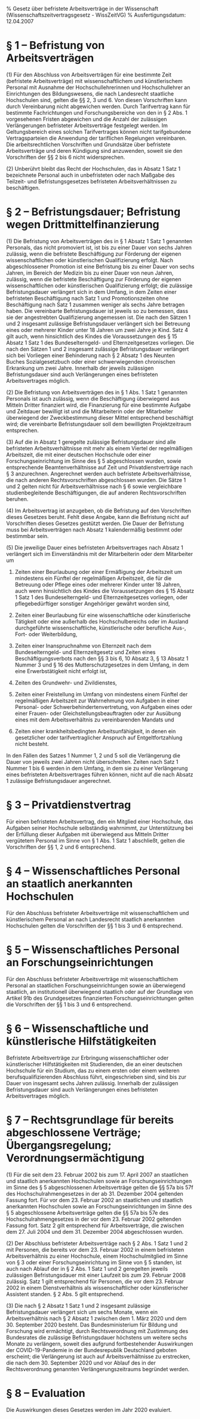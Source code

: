 % Gesetz über befristete Arbeitsverträge in der Wissenschaft  (Wissenschaftszeitvertragsgesetz - WissZeitVG)
% Ausfertigungsdatum: 12.04.2007
 
# § 1 – Befristung von Arbeitsverträgen

(1) Für den Abschluss von Arbeitsverträgen für eine bestimmte Zeit (befristete Arbeitsverträge) mit wissenschaftlichem und künstlerischem Personal mit Ausnahme der Hochschullehrerinnen und Hochschullehrer an Einrichtungen des Bildungswesens, die nach Landesrecht staatliche Hochschulen sind, gelten die §§ 2, 3 und 6. Von diesen Vorschriften kann durch Vereinbarung nicht abgewichen werden. Durch Tarifvertrag kann für bestimmte Fachrichtungen und Forschungsbereiche von den in § 2 Abs. 1 vorgesehenen Fristen abgewichen und die Anzahl der zulässigen Verlängerungen befristeter Arbeitsverträge festgelegt werden. Im Geltungsbereich eines solchen Tarifvertrages können nicht tarifgebundene Vertragsparteien die Anwendung der tariflichen Regelungen vereinbaren. Die arbeitsrechtlichen Vorschriften und Grundsätze über befristete Arbeitsverträge und deren Kündigung sind anzuwenden, soweit sie den Vorschriften der §§ 2 bis 6 nicht widersprechen.

(2) Unberührt bleibt das Recht der Hochschulen, das in Absatz 1 Satz 1 bezeichnete Personal auch in unbefristeten oder nach Maßgabe des Teilzeit- und Befristungsgesetzes befristeten Arbeitsverhältnissen zu beschäftigen.

# § 2 – Befristungsdauer; Befristung wegen Drittmittelfinanzierung

(1) Die Befristung von Arbeitsverträgen des in § 1 Absatz 1 Satz 1 genannten Personals, das nicht promoviert ist, ist bis zu einer Dauer von sechs Jahren zulässig, wenn die befristete Beschäftigung zur Förderung der eigenen wissenschaftlichen oder künstlerischen Qualifizierung erfolgt. Nach abgeschlossener Promotion ist eine Befristung bis zu einer Dauer von sechs Jahren, im Bereich der Medizin bis zu einer Dauer von neun Jahren, zulässig, wenn die befristete Beschäftigung zur Förderung der eigenen wissenschaftlichen oder künstlerischen Qualifizierung erfolgt; die zulässige Befristungsdauer verlängert sich in dem Umfang, in dem Zeiten einer befristeten Beschäftigung nach Satz 1 und Promotionszeiten ohne Beschäftigung nach Satz 1 zusammen weniger als sechs Jahre betragen haben. Die vereinbarte Befristungsdauer ist jeweils so zu bemessen, dass sie der angestrebten Qualifizierung angemessen ist. Die nach den Sätzen 1 und 2 insgesamt zulässige Befristungsdauer verlängert sich bei Betreuung eines oder mehrerer Kinder unter 18 Jahren um zwei Jahre je Kind. Satz 4 gilt auch, wenn hinsichtlich des Kindes die Voraussetzungen des § 15 Absatz 1 Satz 1 des Bundeselterngeld- und Elternzeitgesetzes vorliegen. Die nach den Sätzen 1 und 2 insgesamt zulässige Befristungsdauer verlängert sich bei Vorliegen einer Behinderung nach § 2 Absatz 1 des Neunten Buches Sozialgesetzbuch oder einer schwerwiegenden chronischen Erkrankung um zwei Jahre. Innerhalb der jeweils zulässigen Befristungsdauer sind auch Verlängerungen eines befristeten Arbeitsvertrages möglich.

(2) Die Befristung von Arbeitsverträgen des in § 1 Abs. 1 Satz 1 genannten Personals ist auch zulässig, wenn die Beschäftigung überwiegend aus Mitteln Dritter finanziert wird, die Finanzierung für eine bestimmte Aufgabe und Zeitdauer bewilligt ist und die Mitarbeiterin oder der Mitarbeiter überwiegend der Zweckbestimmung dieser Mittel entsprechend beschäftigt wird; die vereinbarte Befristungsdauer soll dem bewilligten Projektzeitraum entsprechen.

(3) Auf die in Absatz 1 geregelte zulässige Befristungsdauer sind alle befristeten Arbeitsverhältnisse mit mehr als einem Viertel der regelmäßigen Arbeitszeit, die mit einer deutschen Hochschule oder einer Forschungseinrichtung im Sinne des § 5 abgeschlossen wurden, sowie entsprechende Beamtenverhältnisse auf Zeit und Privatdienstverträge nach § 3 anzurechnen. Angerechnet werden auch befristete Arbeitsverhältnisse, die nach anderen Rechtsvorschriften abgeschlossen wurden. Die Sätze 1 und 2 gelten nicht für Arbeitsverhältnisse nach § 6 sowie vergleichbare studienbegleitende Beschäftigungen, die auf anderen Rechtsvorschriften beruhen.

(4) Im Arbeitsvertrag ist anzugeben, ob die Befristung auf den Vorschriften dieses Gesetzes beruht. Fehlt diese Angabe, kann die Befristung nicht auf Vorschriften dieses Gesetzes gestützt werden. Die Dauer der Befristung muss bei Arbeitsverträgen nach Absatz 1 kalendermäßig bestimmt oder bestimmbar sein.

(5) Die jeweilige Dauer eines befristeten Arbeitsvertrages nach Absatz 1 verlängert sich im Einverständnis mit der Mitarbeiterin oder dem Mitarbeiter um

1. Zeiten einer Beurlaubung oder einer Ermäßigung der Arbeitszeit um mindestens ein Fünftel der regelmäßigen Arbeitszeit, die für die Betreuung oder Pflege eines oder mehrerer Kinder unter 18 Jahren, auch wenn hinsichtlich des Kindes die Voraussetzungen des § 15 Absatz 1 Satz 1 des Bundeselterngeld- und Elternzeitgesetzes vorliegen, oder pflegebedürftiger sonstiger Angehöriger gewährt worden sind,

2. Zeiten einer Beurlaubung für eine wissenschaftliche oder künstlerische Tätigkeit oder eine außerhalb des Hochschulbereichs oder im Ausland durchgeführte wissenschaftliche, künstlerische oder berufliche Aus-, Fort- oder Weiterbildung,

3. Zeiten einer Inanspruchnahme von Elternzeit nach dem Bundeselterngeld- und Elternzeitgesetz und Zeiten eines Beschäftigungsverbots nach den §§ 3 bis 6, 10 Absatz 3, § 13 Absatz 1 Nummer 3 und § 16 des Mutterschutzgesetzes in dem Umfang, in dem eine Erwerbstätigkeit nicht erfolgt ist,

4. Zeiten des Grundwehr- und Zivildienstes,

5. Zeiten einer Freistellung im Umfang von mindestens einem Fünftel der regelmäßigen Arbeitszeit zur Wahrnehmung von Aufgaben in einer Personal- oder Schwerbehindertenvertretung, von Aufgaben eines oder einer Frauen- oder Gleichstellungsbeauftragten oder zur Ausübung eines mit dem Arbeitsverhältnis zu vereinbarenden Mandats und

6. Zeiten einer krankheitsbedingten Arbeitsunfähigkeit, in denen ein gesetzlicher oder tarifvertraglicher Anspruch auf Entgeltfortzahlung nicht besteht.

In den Fällen des Satzes 1 Nummer 1, 2 und 5 soll die Verlängerung die Dauer von jeweils zwei Jahren nicht überschreiten. Zeiten nach Satz 1 Nummer 1 bis 6 werden in dem Umfang, in dem sie zu einer Verlängerung eines befristeten Arbeitsvertrages führen können, nicht auf die nach Absatz 1 zulässige Befristungsdauer angerechnet.

# § 3 – Privatdienstvertrag

Für einen befristeten Arbeitsvertrag, den ein Mitglied einer Hochschule, das Aufgaben seiner Hochschule selbständig wahrnimmt, zur Unterstützung bei der Erfüllung dieser Aufgaben mit überwiegend aus Mitteln Dritter vergütetem Personal im Sinne von § 1 Abs. 1 Satz 1 abschließt, gelten die Vorschriften der §§ 1, 2 und 6 entsprechend.

# § 4 – Wissenschaftliches Personal an staatlich anerkannten Hochschulen

Für den Abschluss befristeter Arbeitsverträge mit wissenschaftlichem und künstlerischem Personal an nach Landesrecht staatlich anerkannten Hochschulen gelten die Vorschriften der §§ 1 bis 3 und 6 entsprechend.

# § 5 – Wissenschaftliches Personal an Forschungseinrichtungen

Für den Abschluss befristeter Arbeitsverträge mit wissenschaftlichem Personal an staatlichen Forschungseinrichtungen sowie an überwiegend staatlich, an institutionell überwiegend staatlich oder auf der Grundlage von Artikel 91b des Grundgesetzes finanzierten Forschungseinrichtungen gelten die Vorschriften der §§ 1 bis 3 und 6 entsprechend.

# § 6 – Wissenschaftliche und künstlerische Hilfstätigkeiten

Befristete Arbeitsverträge zur Erbringung wissenschaftlicher oder künstlerischer Hilfstätigkeiten mit Studierenden, die an einer deutschen Hochschule für ein Studium, das zu einem ersten oder einem weiteren berufsqualifizierenden Abschluss führt, eingeschrieben sind, sind bis zur Dauer von insgesamt sechs Jahren zulässig. Innerhalb der zulässigen Befristungsdauer sind auch Verlängerungen eines befristeten Arbeitsvertrages möglich.

# § 7 – Rechtsgrundlage für bereits abgeschlossene Verträge; Übergangsregelung; Verordnungsermächtigung

(1) Für die seit dem 23. Februar 2002 bis zum 17. April 2007 an staatlichen und staatlich anerkannten Hochschulen sowie an Forschungseinrichtungen im Sinne des § 5 abgeschlossenen Arbeitsverträge gelten die §§ 57a bis 57f des Hochschulrahmengesetzes in der ab 31. Dezember 2004 geltenden Fassung fort. Für vor dem 23. Februar 2002 an staatlichen und staatlich anerkannten Hochschulen sowie an Forschungseinrichtungen im Sinne des § 5 abgeschlossene Arbeitsverträge gelten die §§ 57a bis 57e des Hochschulrahmengesetzes in der vor dem 23. Februar 2002 geltenden Fassung fort. Satz 2 gilt entsprechend für Arbeitsverträge, die zwischen dem 27. Juli 2004 und dem 31. Dezember 2004 abgeschlossen wurden.

(2) Der Abschluss befristeter Arbeitsverträge nach § 2 Abs. 1 Satz 1 und 2 mit Personen, die bereits vor dem 23. Februar 2002 in einem befristeten Arbeitsverhältnis zu einer Hochschule, einem Hochschulmitglied im Sinne von § 3 oder einer Forschungseinrichtung im Sinne von § 5 standen, ist auch nach Ablauf der in § 2 Abs. 1 Satz 1 und 2 geregelten jeweils zulässigen Befristungsdauer mit einer Laufzeit bis zum 29. Februar 2008 zulässig. Satz 1 gilt entsprechend für Personen, die vor dem 23. Februar 2002 in einem Dienstverhältnis als wissenschaftlicher oder künstlerischer Assistent standen. § 2 Abs. 5 gilt entsprechend.

(3) Die nach § 2 Absatz 1 Satz 1 und 2 insgesamt zulässige Befristungsdauer verlängert sich um sechs Monate, wenn ein Arbeitsverhältnis nach § 2 Absatz 1 zwischen dem 1. März 2020 und dem 30. September 2020 besteht. Das Bundesministerium für Bildung und Forschung wird ermächtigt, durch Rechtsverordnung mit Zustimmung des Bundesrates die zulässige Befristungsdauer höchstens um weitere sechs Monate zu verlängern, soweit dies aufgrund fortbestehender Auswirkungen der COVID-19-Pandemie in der Bundesrepublik Deutschland geboten erscheint; die Verlängerung ist auch auf ­Arbeitsverhältnisse zu erstrecken, die nach dem 30. September 2020 und vor Ablauf des in der Rechtsverordnung genannten Verlängerungszeitraums begründet werden.

# § 8 – Evaluation

Die Auswirkungen dieses Gesetzes werden im Jahr 2020 evaluiert.

